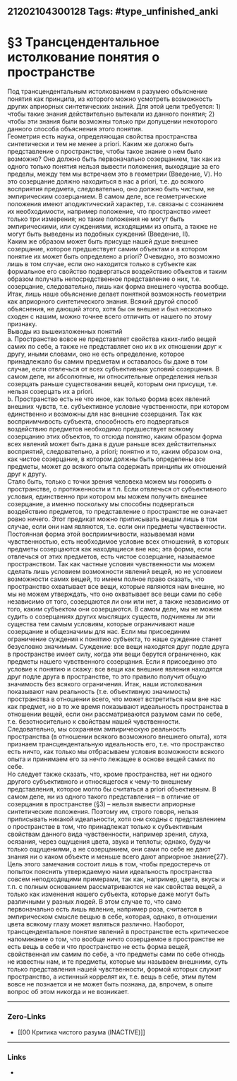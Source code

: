 21202104300128
Tags: #type_unfinished_anki 
---
# §3 Трансцендентальное истолкование понятия о пространстве

  Под трансцендентальным истолкованием я разумею объяснение понятия как принципа, из которого можно усмотреть возможность других априорных синтетических знаний. Для этой цели требуется: 1) чтобы такие знания действительно вытекали из данного понятия; 2) чтобы эти знания были возможны только при допущении некоторого данного способа объяснения этого понятия.<br>Геометрия есть наука, определяющая свойства пространства синтетически и тем не менее а priori. Каким же должно быть представление о пространстве, чтобы такое знание о нем было возможно? Оно должно быть первоначально созерцанием, так как из одного только понятия нельзя вывести положения, выходящие за его пределы, между тем мы встречаем это в геометрии (Введение, V). Но это созерцание должно находиться в нас а priori, т.е. до всякого восприятия предмета, следовательно, оно должно быть чистым, не эмпирическим созерцанием. В самом деле, все геометрические положения имеют аподиктический характер, т.е. связаны с сознанием их необходимости, например положение, что пространство имеет только три измерения; но такие положения не могут быть эмпирическими, или суждениями, исходящими из опыта, а также не могут быть выведены из подобных суждений (Введение, II).<br>Каким же образом может быть присуще нашей душе внешнее созерцание, которое предшествует самим объектам и в котором понятие их может быть определено а priori? Очевидно, это возможно лишь в том случае, если оно находится только в субъекте как формальное его свойство подвергаться воздействию объектов и таким образом получать непосредственное представление о них, т.е. созерцание, следовательно, лишь как форма внешнего чувства вообще.<br>Итак, лишь наше объяснение делает понятной возможность геометрии как априорного синтетического знания. Всякий другой способ объяснения, не дающий этого, хотя бы он внешне и был несколько сходен с нашим, можно точнее всего отличить от нашего по этому признаку.<br>Выводы из вышеизложенных понятий<br>a. Пространство вовсе не представляет свойства каких-либо вещей самих по себе, а также не представляет оно их в их отношении друг к другу, иными словами, оно не есть определение, которое принадлежало бы самим предметам и оставалось бы даже в том случае, если отвлечься от всех субъективных условий созерцания. В самом деле, ни абсолютные, ни относительные определения нельзя созерцать раньше существования вещей, которым они присущи, т.е. нельзя созерцать их а priori.<br>b. Пространство есть не что иное, как только форма всех явлений внешних чувств, т.е. субъективное условие чувственности, при котором единственно и возможны для нас внешние созерцания. Так как восприимчивость субъекта, способность его подвергаться воздействию предметов необходимо предшествует всякому созерцанию этих объектов, то отсюда понятно, каким образом форма всех явлений может быть дана в душе раньше всех действительных восприятий, следовательно, а priori; понятно и то, каким образом она, как чистое созерцание, в котором должны быть определены все предметы, может до всякого опыта содержать принципы их отношений друг к другу.<br>Стало быть, только с точки зрения человека можем мы говорить о пространстве, о протяженности и т.п. Если отвлечься от субъективного условия, единственно при котором мы можем получить внешнее созерцание, а именно поскольку мы способны подвергаться воздействию предметов, то представление о пространстве не означает ровно ничего. Этот предикат можно приписывать вещам лишь в том случае, если они нам являются, т.е. если они предметы чувственности. Постоянная форма этой восприимчивости, называемая нами чувственностью, есть необходимое условие всех отношений, в которых предметы созерцаются как находящиеся вне нас; эта форма, если отвлечься от этих предметов, есть чистое созерцание, называемое пространством. Так как частные условия чувственности мы можем сделать лишь условием возможности явлений вещей, но не условием возможности самих вещей, то имеем полное право сказать, что пространство охватывает все вещи, которые являются нам внешне, но мы не можем утверждать, что оно охватывает все вещи сами по себе независимо от того, созерцаются ли они или нет, а также независимо от того, каким субъектом они созерцаются. В самом деле, мы не можем судить о созерцаниях других мыслящих существ, подчинены ли эти существа тем самым условиям, которые ограничивают наше созерцание и общезначимы для нас. Если мы присоединим ограничение суждения к понятию субъекта, то наше суждение станет безусловно значимым. Суждение: все вещи находятся друг подле друга в пространстве имеет силу, когда эти вещи берутся ограниченно, как предметы нашего чувственного созерцания. Если я присоединю это условие к понятию и скажу: все вещи как внешние явления находятся друг подле друга в пространстве, то это правило получит общую значимость без всякого ограничения. Итак, наши истолкования показывают нам реальность (т.е. объективную значимость) пространства в отношении всего, что может встретиться нам вне нас как предмет, но в то же время показывают идеальность пространства в отношении вещей, если они рассматриваются разумом сами по себе, т.е. безотносительно к свойствам нашей чувственности. Следовательно, мы сохраняем эмпирическую реальность пространства (в отношении всякого возможного внешнего опыта), хотя признаем трансцендентальную идеальность его, т.е. что пространство есть ничто, как только мы отбрасываем условия возможности всякого опыта и принимаем его за нечто лежащее в основе вещей самих по себе.<br>Но следует также сказать, что, кроме пространства, нет ни одного другого субъективного и относящегося к чему-то внешнему представления, которое могло бы считаться а priori объективным. В самом деле, ни из одного такого представления – в отличие от созерцания в пространстве (§3) – нельзя вывести априорные синтетические положения. Поэтому им, строго говоря, нельзя приписывать никакой идеальности, хотя они сходны с представлением о пространстве в том, что принадлежат только к субъективным свойствам данного вида чувственности, например зрения, слуха, осязания, через ощущения цвета, звука и теплоты; однако, будучи только ощущениями, а не созерцанием, они сами по себе не дают знания ни о каком объекте и меньше всего дают априорное знание{27}.<br>Цель этого замечания состоит лишь в том, чтобы предостеречь от попыток пояснить утверждаемую нами идеальность пространства совсем неподходящими примерами, так как, например, цвета, вкусы и т.п. с полным основанием рассматриваются не как свойства вещей, а только как изменения нашего субъекта, которые даже могут быть различными у разных людей. В этом случае то, что само первоначально есть лишь явление, например роза, считается в эмпирическом смысле вещью в себе, которая, однако, в отношении цвета всякому глазу может являться различно. Наоборот, трансцендентальное понятие явлений в пространстве есть критическое напоминание о том, что вообще ничто созерцаемое в пространстве не есть вещь в себе и что пространство не есть форма вещей, свойственная им самим по себе, а что предметы сами по себе отнюдь не известны нам, и те предметы, которые мы называем внешними, суть только представления нашей чувственности, формой которых служит пространство, а истинный коррелят их, т.е. вещь в себе, этим путем вовсе не познается и не может быть познана, да, впрочем, в опыте вопрос об этом никогда и не возникает.

---
### Zero-Links
- [[00 Критика чистого разума (INACTIVE)]]
---
### Links
-